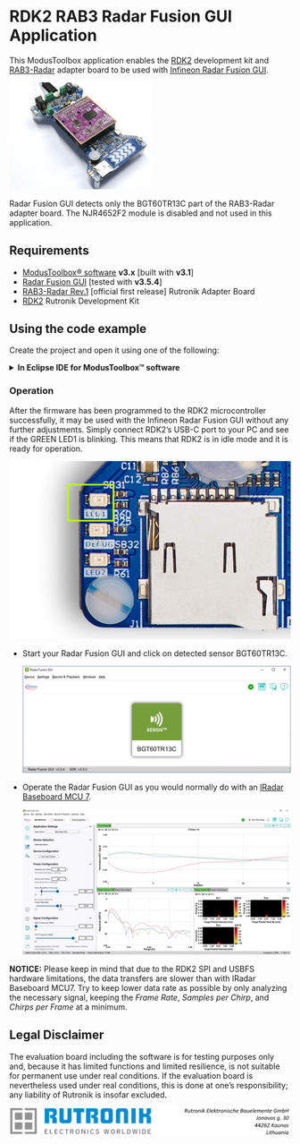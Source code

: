 # RDK2 RAB3 Radar Fusion GUI Application

This ModusToolbox application enables the [RDK2](https://github.com/RutronikSystemSolutions/RDK2_Documents) development kit and [RAB3-Radar](https://github.com/RutronikSystemSolutions/RAB3_Radar_Hardware_Files) adapter board to be used with [Infineon Radar Fusion GUI](https://softwaretools.infineon.com/tools/com.ifx.tb.tool.radarfusiongui). 

 <img src="images/rdk2_rab3.jpg" style="zoom:25%;" />

Radar Fusion GUI detects only the BGT60TR13C part of the RAB3-Radar adapter board. The NJR4652F2 module is disabled and not used in this application.

## Requirements

- [ModusToolbox® software](https://www.infineon.com/cms/en/design-support/tools/sdk/modustoolbox-software/) **v3.x** [built with **v3.1**]
- [Radar Fusion GUI](https://softwaretools.infineon.com/tools/com.ifx.tb.tool.radarfusiongui) [tested with **v3.5.4**]
- [RAB3-Radar Rev.1](https://github.com/RutronikSystemSolutions/RAB3_Radar_Hardware_Files) [official first release] Rutronik Adapter Board
- [RDK2](https://github.com/RutronikSystemSolutions/RDK2_Documents) Rutronik Development Kit

## Using the code example

Create the project and open it using one of the following:

<details><summary><b>In Eclipse IDE for ModusToolbox&trade; software</b></summary>


1. Click the **New Application** link in the **Quick Panel** (or, use **File** > **New** > **ModusToolbox&trade; Application**). This launches the [Project Creator](https://www.infineon.com/ModusToolboxProjectCreator) tool.

2. Pick a RDK2 kit from the list shown in the **Project Creator - Choose Board Support Package (BSP)** dialog.

   When you select a RDK2, the example is reconfigured automatically to work with the kit. To work with a different supported kit later, use the [Library Manager](https://www.infineon.com/ModusToolboxLibraryManager) to choose the BSP for the RDK2. You can use the Library Manager to select or update the BSP and firmware libraries used in this application. To access the Library Manager, click the link from the **Quick Panel**.

   You can also just start the application creation process again and select a different kit.

   If you want to use the application for a kit not listed here, you may need to update the source files. If the kit does not have the required resources, the application may not work.

3. In the **Project Creator - Select Application** dialog, choose the RDK2_RAB3_Radar_Fusion example by enabling the checkbox.

4. (Optional) Change the suggested **New Application Name**.

5. The **Application(s) Root Path** defaults to the Eclipse workspace which is usually the desired location for the application. If you want to store the application in a different location, you can change the *Application(s) Root Path* value. Applications that share libraries should be in the same root path.

6. Click **Create** to complete the application creation process.

For more details, see the [Eclipse IDE for ModusToolbox&trade; software user guide](https://www.infineon.com/MTBEclipseIDEUserGuide) (locally available at *{ModusToolbox&trade; software install directory}/docs_{version}/mt_ide_user_guide.pdf*).

</details>

### Operation

After the firmware has been programmed to the RDK2 microcontroller successfully, it may be used with the Infineon Radar Fusion GUI without any further adjustments. Simply connect RDK2’s USB-C port to your PC and see if the GREEN LED1 is blinking. This means that RDK2 is in idle mode and it is ready for operation.

<img src="images/rdk2_idle.jpg" style="zoom:50%;" />

- Start your Radar Fusion GUI and click on detected sensor BGT60TR13C. 

  <img src="images/sensor_detected.jpg" style="zoom:100%;" />

- Operate the Radar Fusion GUI as you would normally do with an [IRadar Baseboard MCU 7](https://www.infineon.com/dgdl/Infineon-AN599_Radar_Baseboard_MCU7-ApplicationNotes-v02_70-EN.pdf?fileId=5546d4627550f45401755594a51a4d27). 

  <img src="images/gui_action.jpg" style="zoom:70%;" />

**NOTICE:** Please keep in mind that due to the RDK2 SPI and USBFS hardware limitations, the data transfers are slower than with IRadar Baseboard MCU7. Try to keep lower data rate as possible by only analyzing the necessary signal, keeping the *Frame Rate*, *Samples per Chirp*, and *Chirps per Frame* at a minimum.

## Legal Disclaimer

The evaluation board including the software is for testing purposes only and, because it has limited functions and limited resilience, is not suitable for permanent use under real conditions. If the evaluation board is nevertheless used under real conditions, this is done at one’s responsibility; any liability of Rutronik is insofar excluded. 

<img src="images/rutronik_origin_kaunas.png" style="zoom:50%;" />



